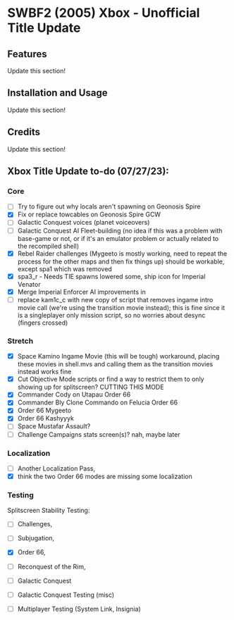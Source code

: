 # SWBF2 (2005) Xbox - Unofficial Title Update
## Features
Update this section!

## Installation and Usage
Update this section!

## Credits
Update this section!

## Xbox Title Update to-do (07/27/23):
### Core
- [ ] Try to figure out why locals aren't spawning on Geonosis Spire
- [x] Fix or replace towcables on Geonosis Spire GCW
- [ ] Galactic Conquest voices (planet voiceovers)
- [ ] Galactic Conquest AI Fleet-building (no idea if this was a problem with base-game or not, or if it's an emulator problem or actually related to the recompiled shell)
- [x] Rebel Raider challenges (Mygeeto is mostly working, need to repeat the process for the other maps and then fix things up) should be workable, except spa1 which was removed
- [x] spa3_r - Needs TIE spawns lowered some, ship icon for Imperial Venator
- [x] Merge Imperial Enforcer AI improvements in
- [ ] replace kam1c_c with new copy of script that removes ingame intro movie call (we're using the transition movie instead); this is fine since it is a singleplayer only mission script, so no worries about desync (fingers crossed)

### Stretch
- [x] Space Kamino Ingame Movie (this will be tough) workaround, placing these movies in shell.mvs and calling them as the transition movies instead works fine
- [x] Cut Objective Mode scripts or find a way to restrict them to only showing up for splitscreen? CUTTING THIS MODE
- [x] Commander Cody on Utapau Order 66 
- [x] Commander Bly Clone Commando on Felucia Order 66
- [x] Order 66 Mygeeto
- [x] Order 66 Kashyyyk
- [ ] Space Mustafar Assault?
- [ ] Challenge Campaigns stats screen(s)? nah, maybe later

### Localization
- [ ] Another Localization Pass,
- [x] think the two Order 66 modes are missing some localization

### Testing
Splitscreen Stability Testing: 
- [ ] Challenges, 
- [ ] Subjugation, 
- [x] Order 66, 
- [ ] Reconquest of the Rim, 
- [ ] Galactic Conquest

- [ ] Galactic Conquest Testing (misc)
- [ ] Multiplayer Testing (System Link, Insignia) 
